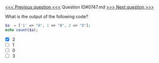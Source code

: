 [<<< Previous question <<<](0746.md)  Question ID#0747.md  [>>> Next question >>>](0748.md) 

What is the output of the following code?

```php
$a  = ['1' => "A", 1 => "B", 2 => "D"];
echo count($a);
```

- [x] 2
- [ ] 1
- [ ] 0
- [ ] 3

